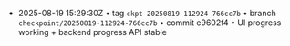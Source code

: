 - 2025-08-19 15:29:30Z • tag `ckpt-20250819-112924-766cc7b` • branch `checkpoint/20250819-112924-766cc7b` • commit e9602f4 • UI progress working + backend progress API stable
